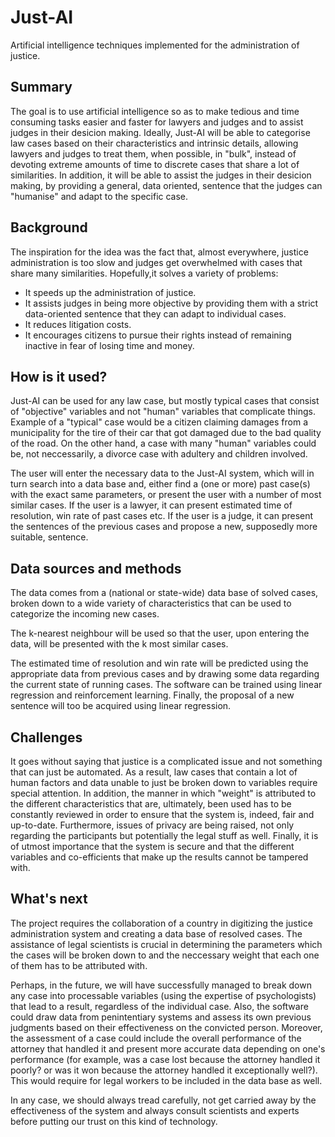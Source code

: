 # Just-AI
Artificial intelligence techniques implemented for the administration of justice.

## Summary

The goal is to use artificial intelligence so as to make tedious and time consuming tasks easier and faster for lawyers and judges
and to assist judges in their desicion making. Ideally, Just-AI will be able to categorise law cases based on their
characteristics and intrinsic details, allowing lawyers and judges to treat them, when possible, in "bulk", instead of devoting
extreme amounts of time to discrete cases that share a lot of similarities. In addition, it will be able to assist the judges in
their desicion making, by providing a general, data oriented, sentence that the judges can "humanise" and adapt to the specific
case.

## Background

The inspiration for the idea was the fact that, almost everywhere, justice administration is too slow and judges get overwhelmed
with cases that share many similarities. Hopefully,it solves a variety of problems:
* It speeds up the administration of justice.
* It assists judges in being more objective by providing them with a strict data-oriented sentence that they can adapt to individual cases.
* It reduces litigation costs.
* It encourages citizens to pursue their rights instead of remaining inactive in fear of losing time and money.

## How is it used?

Just-AI can be used for any law case, but mostly typical cases that consist of "objective" variables and not "human" variables
that complicate things. Example of a "typical" case would be a citizen claiming damages from a municipality for the tire of their
car that got damaged due to the bad quality of the road. On the other hand, a case with many "human" variables could be, not
neccessarily, a divorce case with adultery and children involved.

The user will enter the necessary data to the Just-AI system, which will in turn search into a data base and, either find a (one
or more) past case(s) with the exact same parameters, or present the user with a number of most similar cases. If the user is a
lawyer, it can present estimated time of resolution, win rate of past cases etc. If the user is a judge, it can present the
sentences of the previous cases and propose a new, supposedly more suitable, sentence.

## Data sources and methods

The data comes from a (national or state-wide) data base of solved cases, broken down to a wide variety of characteristics that
can be used to categorize the incoming new cases.

The k-nearest neighbour will be used so that the user, upon entering the data, will be presented with the k most similar cases. 

The estimated time of resolution and win rate will be predicted using the appropriate data from previous cases and by
drawing some data regarding the current state of running cases. The software can be trained using linear regression and
reinforcement learning. Finally, the proposal of a new sentence will too be acquired using linear regression.

## Challenges

It goes without saying that justice is a complicated issue and not something that can just be automated. As a result, law cases
that contain a lot of human factors and data unable to just be broken down to variables require special attention. In addition,
the manner in which "weight" is attributed to the different characteristics that are, ultimately, been used has to be constantly
reviewed in order to ensure that the system is, indeed, fair and up-to-date. Furthermore, issues of privacy are being raised, not
only regarding the participants but potentially the legal stuff as well. Finally, it is of utmost importance that the system
is secure and that the different variables and co-efficients that make up the results cannot be tampered with.

## What's next

The project requires the collaboration of a country in digitizing the justice administration system and creating a data base of
resolved cases. The assistance of legal scientists is crucial in determining the parameters which the cases will be broken down to
and the neccessary weight that each one of them has to be attributed with.

Perhaps, in the future, we will have successfully managed to break down any case into processable variables (using the expertise
of psychologists) that lead to a result, regardless of the individual case. Also, the software could draw data from penintentiary
systems and assess its own previous judgments based on their effectiveness on the convicted person. Moreover, the assessment of a
case could include the overall performance of the attorney that handled it and present more accurate data depending on one's
performance (for example, was a case lost because the attorney handled it poorly? or was it won because the attorney handled it
exceptionally well?). This would require for legal workers to be included in the data base as well.

In any case, we should always tread carefully, not get carried away by the effectiveness of the system and always consult
scientists and experts before putting our trust on this kind of technology.
